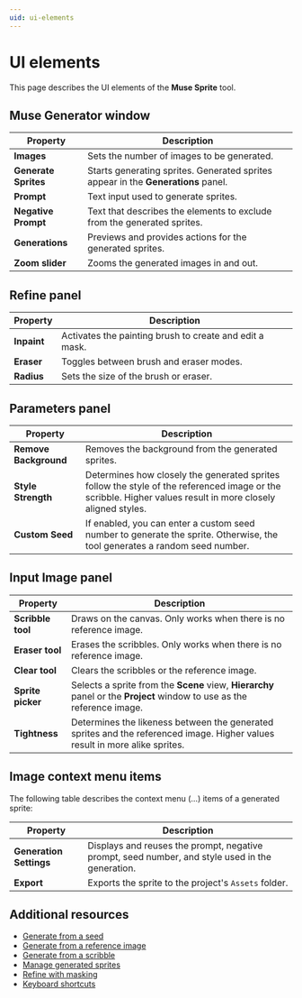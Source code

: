 ```yaml
---
uid: ui-elements
---
```


# UI elements

This page describes the UI elements of the **Muse Sprite** tool.

## Muse Generator window

| **Property** | **Description** |
| --- | --- |
| **Images** | Sets the number of images to be generated. |
| **Generate Sprites** | Starts generating sprites. Generated sprites appear in the **Generations** panel. |
| **Prompt** | Text input used to generate sprites. |
| **Negative Prompt** | Text that describes the elements to exclude from the generated sprites. |
| **Generations** | Previews and provides actions for the generated sprites. |
| **Zoom slider** | Zooms the generated images in and out. |

## Refine panel

| **Property** | **Description** |
| --- | --- |
| **Inpaint** | Activates the painting brush to create and edit a mask. |
| **Eraser** | Toggles between brush and eraser modes. |
| **Radius** | Sets the size of the brush or eraser. |

## Parameters panel

| **Property** | **Description** |
| --- | --- |
| **Remove Background** | Removes the background from the generated sprites. |
| **Style Strength** | Determines how closely the generated sprites follow the style of the referenced image or the scribble. Higher values result in more closely aligned styles.|
| **Custom Seed** | If enabled, you can enter a custom seed number to generate the sprite. Otherwise, the tool generates a random seed number. |

## Input Image panel

| **Property** | **Description** |
| --- | --- |
| **Scribble tool** | Draws on the canvas. Only works when there is no reference image. |
| **Eraser tool** | Erases the scribbles. Only works when there is no reference image. |
| **Clear tool** | Clears the scribbles or the reference image. |
| **Sprite picker** | Selects a sprite from the **Scene** view, **Hierarchy** panel or the **Project** window to use as the reference image. |
| **Tightness** | Determines the likeness between the generated sprites and the referenced image. Higher values result in more alike sprites.|

## Image context menu items

The following table describes the context menu (&#8230;) items of a generated sprite:

| **Property** | **Description** |
| --- | --- |
| **Generation Settings** | Displays and reuses the prompt, negative prompt, seed number, and style used in the generation. |
| **Export** | Exports the sprite to the project's `Assets` folder. |

## Additional resources

* [Generate from a seed](xref:generate-from-seed)
* [Generate from a reference image](xref:generate-from-reference)
* [Generate from a scribble](xref:generate-from-scribble)
* [Manage generated sprites](xref:manage-sprites)
* [Refine with masking](xref:refine)
* [Keyboard shortcuts](xref:keyboard-shortcuts)
